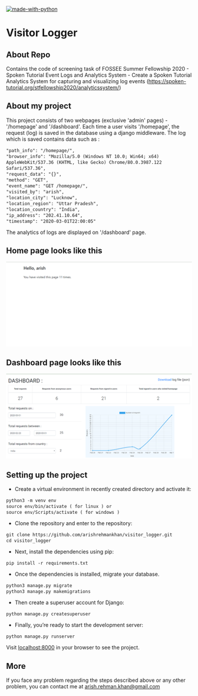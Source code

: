 [![made-with-python](https://img.shields.io/badge/Made%20with-Python-1f425f.svg)](https://www.python.org/)

# Visitor Logger

## About Repo
Contains the code of screening task of FOSSEE Summer Fellowship 2020 - Spoken Tutorial Event Logs and Analytics System - Create a Spoken Tutorial Analytics System for capturing and visualizing log events (https://spoken-tutorial.org/stfellowship2020/analyticssystem/)

## About my project
This project consists of two webpages (exclusive 'admin' pages) - '/homepage' and '/dashboard'.
Each time a user visits '/homepage', the request (log) is saved in the database using a django middleware.
The log which is saved contains data such as :
```
"path_info": "/homepage/",
"browser_info": "Mozilla/5.0 (Windows NT 10.0; Win64; x64) AppleWebKit/537.36 (KHTML, like Gecko) Chrome/80.0.3987.122 Safari/537.36",
"request_data": "{}",
"method": "GET",
"event_name": "GET /homepage/",
"visited_by": "arish",
"location_city": "Lucknow",
"location_region": "Uttar Pradesh",
"location_country": "India",
"ip_address": "202.41.10.64",
"timestamp": "2020-03-01T22:00:05"
```
The analytics of logs are displayed on '/dashboard' page.

## Home page looks like this
![Homepage](/homepage.png)

## Dashboard page looks like this
![Dashboard](/dashboard.png)

## Setting up the project
* Create a virtual environment in recently created directory and activate it:
```
python3 -m venv env
source env/bin/activate ( for linux ) or
source env/Scripts/activate ( for windows )
```

* Clone the repository and enter to the repository:
```
git clone https://github.com/arishrehmankhan/visitor_logger.git
cd visitor_logger
```

* Next, install the dependencies using pip:
```
pip install -r requirements.txt 
```
* Once the dependencies is installed, migrate your database.
```
python3 manage.py migrate
python3 manage.py makemigrations
```

* Then create a superuser account for Django:
```
python manage.py createsuperuser
```

* Finally, you’re ready to start the development server:
```
python manage.py runserver
```
Visit [localhost:8000](http://127.0.0.1:8000/) in your browser to see the project.

## More
If you face any problem regarding the steps described above or any other problem, you can contact me at arish.rehman.khan@gmail.com
